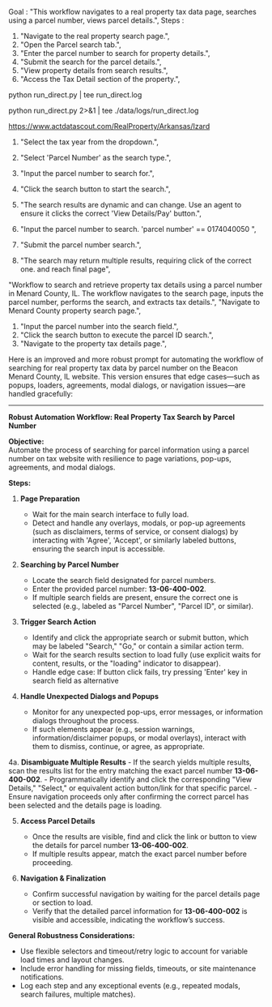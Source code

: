 Goal : "This workflow navigates to a real property tax data page, searches using a parcel number, views parcel details.",
Steps : 
1. "Navigate to the real property search page.",
2. "Open the Parcel search tab.",
3. "Enter the parcel number to search for property details.",
4. "Submit the search for the parcel details.",
5. "View property details from search results.",
6. "Access the Tax Detail section of the property.",



python run_direct.py | tee run_direct.log 

python run_direct.py 2>&1 | tee ./data/logs/run_direct.log 

https://www.actdatascout.com/RealProperty/Arkansas/Izard






1. "Select the tax year from the dropdown.",
2. "Select 'Parcel Number' as the search type.",
3. "Input the parcel number to search for.",
4. "Click the search button to start the search.",
5. "The search results are dynamic and can change. Use an agent to ensure it clicks the correct 'View Details/Pay' button.",


1. "Input the parcel number to search. 'parcel number' == 0174040050 ",
2. "Submit the parcel number search.",
3. "The search may return multiple results, requiring click of the correct one. and reach final page",




"Workflow to search and retrieve property tax details using a parcel number in Menard County, IL. The workflow navigates to the search page, inputs the parcel number, performs the search, and extracts tax details.",
"Navigate to Menard County property search page.",

1. "Input the parcel number into the search field.",
2. "Click the search button to execute the parcel ID search.",
3. "Navigate to the property tax details page.",


Here is an improved and more robust prompt for automating the workflow of searching for real property tax data by parcel number on the Beacon Menard County, IL website. This version ensures that edge cases—such as popups, loaders, agreements, modal dialogs, or navigation issues—are handled gracefully:

***



**Robust Automation Workflow: Real Property Tax Search by Parcel Number**

**Objective:**  
Automate the process of searching for parcel information using a parcel number on tax website with resilience to page variations, pop-ups, agreements, and modal dialogs.

**Steps:**

1. **Page Preparation**
   - Wait for the main search interface to fully load.  
   - Detect and handle any overlays, modals, or pop-up agreements (such as disclaimers, terms of service, or consent dialogs) by interacting with 'Agree', 'Accept', or similarly labeled buttons, ensuring the search input is accessible.

2. **Searching by Parcel Number**
   - Locate the search field designated for parcel numbers.  
   - Enter the provided parcel number: **13-06-400-002**.  
   - If multiple search fields are present, ensure the correct one is selected (e.g., labeled as "Parcel Number", "Parcel ID", or similar).

3. **Trigger Search Action**
   - Identify and click the appropriate search or submit button, which may be labeled "Search," "Go," or contain a similar action term.  
   - Wait for the search results section to load fully (use explicit waits for content, results, or the "loading" indicator to disappear).
   - Handle edge case: If button click fails, try pressing 'Enter' key in search field as alternative


4. **Handle Unexpected Dialogs and Popups**
   - Monitor for any unexpected pop-ups, error messages, or information dialogs throughout the process.
   - If such elements appear (e.g., session warnings, information/disclaimer popups, or modal overlays), interact with them to dismiss, continue, or agree, as appropriate.

4a. **Disambiguate Multiple Results**
    - If the search yields multiple results, scan the results list for the entry matching the exact parcel number **13-06-400-002**.
    - Programmatically identify and click the corresponding "View Details," "Select," or equivalent action button/link for that specific parcel.
    - Ensure navigation proceeds only after confirming the correct parcel has been selected and the details page is loading.

5. **Access Parcel Details**
   - Once the results are visible, find and click the link or button to view the details for parcel number **13-06-400-002**.
   - If multiple results appear, match the exact parcel number before proceeding.

6. **Navigation & Finalization**
   - Confirm successful navigation by waiting for the parcel details page or section to load.
   - Verify that the detailed parcel information for **13-06-400-002** is visible and accessible, indicating the workflow’s success.

**General Robustness Considerations:**
- Use flexible selectors and timeout/retry logic to account for variable load times and layout changes.
- Include error handling for missing fields, timeouts, or site maintenance notifications.
- Log each step and any exceptional events (e.g., repeated modals, search failures, multiple matches).


